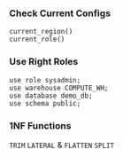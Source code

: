 ### Check Current Configs
`current_region()`  
`current_role()`

### Use Right Roles
`use role sysadmin;`  
`use warehouse COMPUTE_WH;`  
`use database demo_db;`  
`use schema public;`  

### 1NF Functions
`TRIM`
`LATERAL` & `FLATTEN`
`SPLIT`
